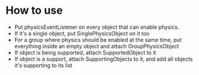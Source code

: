 # How to use

- Put physicsEventListener on every object that can enable physics.
- If it's a single object, put SinglePhysicsObject on it too
- For a group where physics should be enabled at the same time, put everything inside an empty object and attach GroupPhysicsObject
- If object is being supported, attach SupportedObject to it
- If object is a support, attach SupportingObjects to it, and add all objects it's supporting to its list